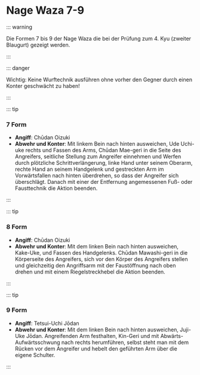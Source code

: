 # Nage Waza 7-9

::: warning

Die Formen 7 bis 9 der Nage Waza die bei der Prüfung zum 4. Kyu (zweiter Blaugurt) gezeigt werden.

:::

::: danger

Wichtig: Keine Wurftechnik ausführen ohne vorher den Gegner durch einen Konter geschwächt zu haben!

:::

::: tip

### 7 Form

- **Angiff**: Chūdan Oizuki
- **Abwehr und Konter**: Mit linkem Bein nach hinten ausweichen, Ude Uchi-uke rechts und Fassen des Arms, Chūdan Mae-geri in die Seite des Angreifers, seitliche Stellung zum Angreifer einnehmen und Werfen durch plötzliche Schrittverlängerung, linke Hand unter seinem Oberarm, rechte Hand an seinem Handgelenk und gestreckten Arm im Vorwärtsfallen nach hinten überdrehen, so dass der Angreifer sich überschlägt. Danach mit einer der Entfernung angemessenen Fuß- oder Fausttechnik die Aktion beenden.

:::

::: tip

### 8 Form

- **Angiff**: Chūdan Oizuki
- **Abwehr und Konter**: Mit dem linken Bein nach hinten ausweichen, Kake-Uke, und Fassen des Handgelenks. Chūdan Mawashi-geri in die Körperseite des Angreifers, sich vor den Körper des Angreifers stellen und gleichzeitig den Angriffsarm mit der Faustöffnung nach oben drehen und mit einem Riegelstreckhebel die Aktion beenden.

:::

::: tip

### 9 Form

- **Angiff**: Tetsui-Uchi Jōdan
- **Abwehr und Konter**: Mit dem linken Bein nach hinten ausweichen, Juji-Uke Jōdan. Angreifenden Arm festhalten, Kin-Geri und mit Abwärts-Aufwärtsschwung nach rechts herumführen, selbst steht man mit dem Rücken vor dem Angreifer und hebelt den geführten Arm über die eigene Schulter.

:::